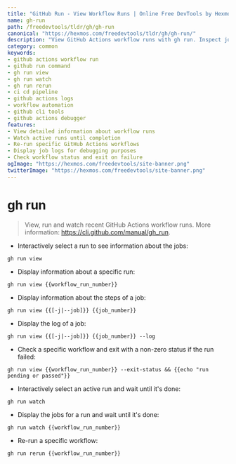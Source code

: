 ```yaml
---
title: "GitHub Run - View Workflow Runs | Online Free DevTools by Hexmos"
name: gh-run
path: /freedevtools/tldr/gh/gh-run
canonical: "https://hexmos.com/freedevtools/tldr/gh/gh-run/"
description: "View GitHub Actions workflow runs with gh run. Inspect job logs, check run statuses, and re-run workflows effortlessly. Free online tool, no registration required."
category: common
keywords:
- github actions workflow run
- github run command
- gh run view
- gh run watch
- gh run rerun
- ci cd pipeline
- github actions logs
- workflow automation
- github cli tools
- github actions debugger
features:
- View detailed information about workflow runs
- Watch active runs until completion
- Re-run specific GitHub Actions workflows
- Display job logs for debugging purposes
- Check workflow status and exit on failure
ogImage: "https://hexmos.com/freedevtools/site-banner.png"
twitterImage: "https://hexmos.com/freedevtools/site-banner.png"
---
```


# gh run

> View, run and watch recent GitHub Actions workflow runs.
> More information: <https://cli.github.com/manual/gh_run>.

- Interactively select a run to see information about the jobs:

`gh run view`

- Display information about a specific run:

`gh run view {{workflow_run_number}}`

- Display information about the steps of a job:

`gh run view {{[-j|--job]}} {{job_number}}`

- Display the log of a job:

`gh run view {{[-j|--job]}} {{job_number}} --log`

- Check a specific workflow and exit with a non-zero status if the run failed:

`gh run view {{workflow_run_number}} --exit-status && {{echo "run pending or passed"}}`

- Interactively select an active run and wait until it's done:

`gh run watch`

- Display the jobs for a run and wait until it's done:

`gh run watch {{workflow_run_number}}`

- Re-run a specific workflow:

`gh run rerun {{workflow_run_number}}`
